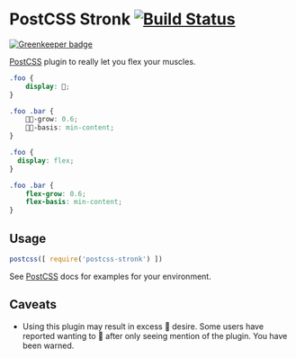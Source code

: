 # PostCSS Stronk [![Build Status][ci-img]][ci]

[![Greenkeeper badge](https://badges.greenkeeper.io/ticky/postcss-stronk.svg)](https://greenkeeper.io/)

[PostCSS] plugin to really let you flex your muscles.

[PostCSS]: https://github.com/postcss/postcss
[ci-img]:  https://travis-ci.org/ticky/postcss-stronk.svg
[ci]:      https://travis-ci.org/ticky/postcss-stronk

```css
.foo {
    display: 💪;
}

.foo .bar {
    💪🏾-grow: 0.6;
    💪🏻-basis: min-content;
}
```

```css
.foo {
  display: flex;
}

.foo .bar {
    flex-grow: 0.6;
    flex-basis: min-content;
}
```


## Usage

```js
postcss([ require('postcss-stronk') ])
```

See [PostCSS] docs for examples for your environment.


## Caveats

* Using this plugin may result in excess 💪 desire.  Some users have reported wanting to 💪 after only seeing mention of the plugin.  You have been warned.

